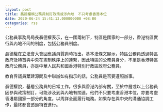```yaml
---
layout: post
title: 聶德權稱公務員制訂政策或涉內地　不只考慮香港本位
date: 2020-06-24 15:41:13.000000000 +08:00
categories: rss
---
```


公務員事務局局長聶德權表示，在一國兩制下，特區是國家的一部分，香港特區實行與內地不同的制度，包括公務員制度。

聶德權在立法會大會回應議員質詢時指出，基本法條文顯示，特區公務員透過特區政府及特首與中央在憲制秩序上的連繫，因此特區的公務員身分，不單是香港特區政府公務員，亦是中華人民共和國香港特別行政區政府公務員。

教育界議員葉建源問及中聯辦如有指示的話，公務員是否要遵照辦事。

聶德權說，基層公務員的日常工作，很多與香港內部有關，至於中層或以上公務員因參與政策制訂，可能涉及到與內地有關連，他們不只要考慮香港本位，亦要考慮香港屬國家一部分的角度，以周詳全面履行職務。如果存在與中央的溝通協調工作，最終都會透過特首進行。

